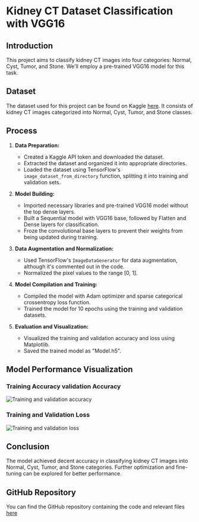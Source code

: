 
# Kidney CT Dataset Classification with VGG16

## Introduction
This project aims to classify kidney CT images into four categories: Normal, Cyst, Tumor, and Stone. We'll employ a pre-trained VGG16 model for this task.

## Dataset
The dataset used for this project can be found on Kaggle [here](https://www.kaggle.com/datasets/nazmul0087/ct-kidney-dataset-normal-cyst-tumor-and-stone). It consists of kidney CT images categorized into Normal, Cyst, Tumor, and Stone classes.

## Process
1. **Data Preparation:**
   - Created a Kaggle API token and downloaded the dataset.
   - Extracted the dataset and organized it into appropriate directories.
   - Loaded the dataset using TensorFlow's `image_dataset_from_directory` function, splitting it into training and validation sets.

2. **Model Building:**
   - Imported necessary libraries and pre-trained VGG16 model without the top dense layers.
   - Built a Sequential model with VGG16 base, followed by Flatten and Dense layers for classification.
   - Froze the convolutional base layers to prevent their weights from being updated during training.

3. **Data Augmentation and Normalization:**
   - Used TensorFlow's `ImageDataGenerator` for data augmentation, although it's commented out in the code.
   - Normalized the pixel values to the range [0, 1].

4. **Model Compilation and Training:**
   - Compiled the model with Adam optimizer and sparse categorical crossentropy loss function.
   - Trained the model for 10 epochs using the training and validation datasets.

5. **Evaluation and Visualization:**
   - Visualized the training and validation accuracy and loss using Matplotlib.
   - Saved the trained model as "Model.h5".

## Model Performance Visualization

### Training Accuracy validation Accuracy

![Training and validation accuracy](https://github.com/nahidkawsar/Performance-Visualization-of-VGG16-based-Model-for-CT-Kidney-Dataset/assets/149723828/af0dbd6f-d7ff-4ad2-bb03-14535723745a)

### Training and Validation Loss

![Training and validation loss](https://github.com/nahidkawsar/Performance-Visualization-of-VGG16-based-Model-for-CT-Kidney-Dataset/assets/149723828/d18657bd-0105-49ec-ab4b-e19ffbd66bdb)

## Conclusion
The model achieved decent accuracy in classifying kidney CT images into Normal, Cyst, Tumor, and Stone categories. Further optimization and fine-tuning can be explored for better performance. 

## GitHub Repository
You can find the GitHub repository containing the code and relevant files [here](https://github.com/nahidkawsar/Performance-Visualization-of-VGG16-based-Model-for-CT-Kidney-Dataset/blob/main/Performance_Visualization_of_VGG16_based_Model_for_CT_Kidney_Dataset.ipynb.)



